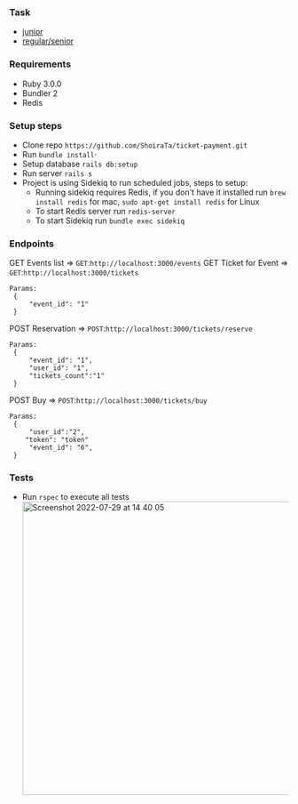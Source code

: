 ### Task

- [junior](task_junior.md)
- [regular/senior](task_regular_senior.md)

### Requirements

- Ruby 3.0.0
- Bundler 2
- Redis

### Setup steps

- Clone repo `https://github.com/ShoiraTa/ticket-payment.git`
- Run `bundle install`·
- Setup database `rails db:setup`
- Run server `rails s`
- Project is using Sidekiq to run scheduled jobs, steps to setup:
  - Running sidekiq requires Redis, if you don't have it installed run `brew install redis` for mac, `sudo apt-get install redis` for Linux
  - To start Redis server run `redis-server`
  - To start Sidekiq run `bundle exec sidekiq`

### Endpoints

GET Events list => `GET`:`http://localhost:3000/events`
GET Ticket for Event => `GET`:`http://localhost:3000/tickets`

```
Params:
 {
	 "event_id": "1"
 }
```

POST Reservation => `POST`:`http://localhost:3000/tickets/reserve`

```
Params:
 {
	 "event_id": "1",
	 "user_id": "1",
	 "tickets_count":"1"
 }
```

POST Buy => `POST`:`http://localhost:3000/tickets/buy`

```
Params:
 {
	 "user_id":"2",
   	"token": "token"
	 "event_id": "6",
 }
```

### Tests

- Run `rspec` to execute all tests
  <img width="528" alt="Screenshot 2022-07-29 at 14 40 05" src="https://user-images.githubusercontent.com/77038610/181742482-8020dc23-945a-4edf-8911-5dc87886c4d8.png">
